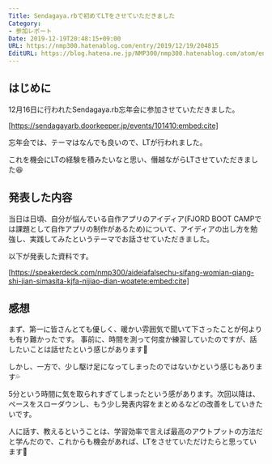 ```yaml
---
Title: Sendagaya.rbで初めてLTをさせていただきました
Category:
- 参加レポート
Date: 2019-12-19T20:48:15+09:00
URL: https://nmp300.hatenablog.com/entry/2019/12/19/204815
EditURL: https://blog.hatena.ne.jp/NMP300/nmp300.hatenablog.com/atom/entry/26006613486235995
---
```


## はじめに

12月16日に行われたSendagaya.rb忘年会に参加させていただきました。



[https://sendagayarb.doorkeeper.jp/events/101410:embed:cite]



忘年会では、テーマはなんでも良いので、LTが行われました。

これを機会にLTの経験を積みたいなと思い、僭越ながらLTさせていただきました😆

## 発表した内容

当日は日頃、自分が悩んでいる自作アプリのアイディア(FJORD BOOT CAMPでは課題として自作アプリの制作があるため)について、アイディアの出し方を勉強し、実践してみたというテーマでお話させていただきました。

以下が発表した資料です。



[https://speakerdeck.com/nmp300/aideiafalsechu-sifang-womian-qiang-shi-jian-simasita-kjfa-nijiao-dian-woatete:embed:cite]



## 感想

まず、第一に皆さんとても優しく、暖かい雰囲気で聞いて下さったことが何よりも有り難かったです。
事前に、時間を測って何度か練習していたのですが、話したいことは話せたという感じがあります💪

しかし、一方で、少し駆け足になってしまったのではないかという感じもあります💦

5分という時間に気を取られすぎてしまったという感があります。次回以降は、ペースをスローダウンし、もう少し発表内容をまとめるなどの改善をしていきたいです。

人に話す、教えるということは、学習効率で言えば最高のアウトプットの方法だと学んだので、これからも機会があれば、LTをさせていただけたらと思っています💪

